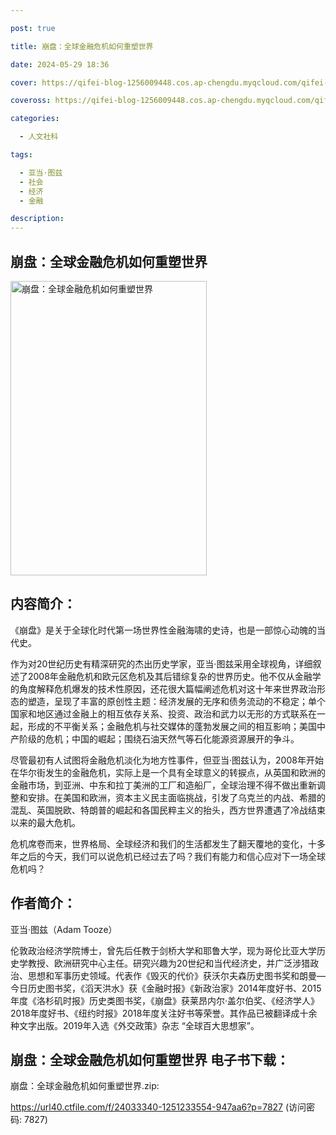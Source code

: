 ```yaml
---

post: true

title: 崩盘：全球金融危机如何重塑世界

date: 2024-05-29 18:36

cover: https://qifei-blog-1256009448.cos.ap-chengdu.myqcloud.com/qifei-blog/6533d939c458853aefcc2f03.jpg

coveross: https://qifei-blog-1256009448.cos.ap-chengdu.myqcloud.com/qifei-blog/6533d939c458853aefcc2f03.jpg

categories:

  - 人文社科

tags:

  - 亚当·图兹
  - 社会
  - 经济
  - 金融

description:
---
```


## 崩盘：全球金融危机如何重塑世界
<img alt="崩盘：全球金融危机如何重塑世界 " class="aligncenter loaded" data-was-processed="true" decoding="async" fetchpriority="high" height="471" src="https://qifei-blog-1256009448.cos.ap-chengdu.myqcloud.com/qifei-blog/6533d939c458853aefcc2f03.jpg" style="cursor: zoom-in;" width="314"/>

## 内容简介：

《崩盘》是关于全球化时代第一场世界性金融海啸的史诗，也是一部惊心动魄的当代史。

作为对20世纪历史有精深研究的杰出历史学家，亚当·图兹采用全球视角，详细叙述了2008年金融危机和欧元区危机及其后错综复杂的世界历史。他不仅从金融学的角度解释危机爆发的技术性原因，还花很大篇幅阐述危机对这十年来世界政治形态的塑造，呈现了丰富的原创性主题：经济发展的无序和债务流动的不稳定；单个国家和地区通过金融上的相互依存关系、投资、政治和武力以无形的方式联系在一起，形成的不平衡关系；金融危机与社交媒体的蓬勃发展之间的相互影响；美国中产阶级的危机；中国的崛起；围绕石油天然气等石化能源资源展开的争斗。

尽管最初有人试图将金融危机淡化为地方性事件，但亚当·图兹认为，2008年开始在华尔街发生的金融危机，实际上是一个具有全球意义的转捩点，从英国和欧洲的金融市场，到亚洲、中东和拉丁美洲的工厂和造船厂，全球治理不得不做出重新调整和安排。在美国和欧洲，资本主义民主面临挑战，引发了乌克兰的内战、希腊的混乱、英国脱欧、特朗普的崛起和各国民粹主义的抬头，西方世界遭遇了冷战结束以来的最大危机。

危机席卷而来，世界格局、全球经济和我们的生活都发生了翻天覆地的变化，十多年之后的今天，我们可以说危机已经过去了吗？我们有能力和信心应对下一场全球危机吗？

## 作者简介：

亚当·图兹（Adam Tooze）

伦敦政治经济学院博士，曾先后任教于剑桥大学和耶鲁大学，现为哥伦比亚大学历史学教授、欧洲研究中心主任。研究兴趣为20世纪和当代经济史，并广泛涉猎政治、思想和军事历史领域。代表作《毁灭的代价》获沃尔夫森历史图书奖和朗曼—今日历史图书奖，《滔天洪水》获《金融时报》《新政治家》2014年度好书、2015年度《洛杉矶时报》历史类图书奖，《崩盘》获莱昂内尔·盖尔伯奖、《经济学人》2018年度好书、《纽约时报》2018年度关注好书等荣誉。其作品已被翻译成十余种文字出版。2019年入选《外交政策》杂志 “全球百大思想家”。

## 崩盘：全球金融危机如何重塑世界 电子书下载：

崩盘：全球金融危机如何重塑世界.zip: 

https://url40.ctfile.com/f/24033340-1251233554-947aa6?p=7827 (访问密码: 7827)
